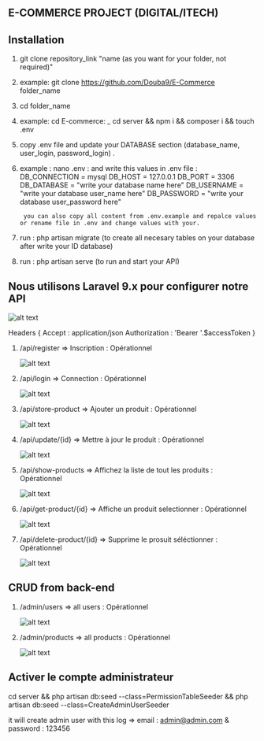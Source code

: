 ## E-COMMERCE PROJECT  (DIGITAL/ITECH)


## Installation 


1. git clone repository_link "name (as you want for your folder, not required)" 
1. example: git clone https://github.com/Douba9/E-Commerce folder_name

2. cd  folder_name
2. example: cd E-commerce: _ cd server && npm i && composer i && touch .env

3. copy .env file and update your DATABASE section (database_name, user_login, password_login) . 
3. example : nano .env 
                            : and write this values in .env file : 
                                                    DB_CONNECTION = mysql
                                                    DB_HOST       =  127.0.0.1
                                                    DB_PORT       =  3306
                                                    DB_DATABASE   =  "write your database name here"
                                                    DB_USERNAME   =  "write your database user_name here"
                                                    DB_PASSWORD   =  "write your database user_password here"

        you can also copy all content from .env.example and repalce values or rename file in .env and change values with your.

4. run : php artisan migrate (to create all necesary tables on your database after write your ID database)
5. run : php artisan serve (to run and start your API)



## Nous utilisons Laravel 9.x pour configurer notre API


![alt text](asset/readme/routes.png)



Headers {
   Accept : application/json
   Authorization : 'Bearer '.$accessToken
}

<!-- route -->

1. /api/register => Inscription  : Opérationnel

    ![alt text](asset/readme/register.png)

2. /api/login => Connection  : Opérationnel

    ![alt text](asset/readme/login.png)

3. /api/store-product => Ajouter un produit  : Opérationnel

    ![alt text](asset/readme/create.png)

4. /api/update/{id} => Mettre à jour le produit  : Opérationnel

    ![alt text](asset/readme/update.png)

5. /api/show-products => Affichez la liste de tout les produits  : Opérationnel

    ![alt text](asset/readme/show-all.png)

6. /api/get-product/{id} => Affiche un produit selectionner  : Opérationnel

    ![alt text](asset/readme/show-one.png)

7. /api/delete-product/{id} => Supprime le prosuit séléctionner  : Opérationnel

    ![alt text](asset/readme/delete.png)


## CRUD from back-end
1. /admin/users => all users  : Opérationnel

    ![alt text](asset/readme/admin-users.png)


2. /admin/products => all products  : Opérationnel

    ![alt text](asset/readme/admin-products.png)
    
## Activer le compte administrateur

cd server && php artisan db:seed --class=PermissionTableSeeder && php artisan db:seed --class=CreateAdminUserSeeder 

it will create admin user with this log => email : admin@admin.com & password : 123456 

